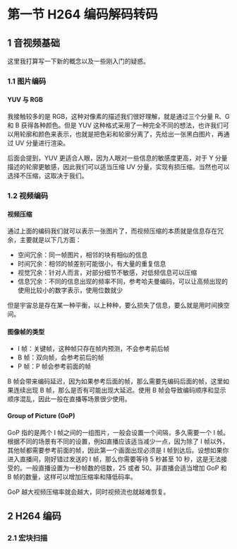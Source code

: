 # 第一节 H264 编码解码转码

## 1 音视频基础

这里我打算写一下新的概念以及一些刚入门的疑惑。

### 1.1 图片编码

#### YUV 与 RGB

我接触较多的是 RGB，这种对像素的描述我们很好理解，就是通过三个分量 R、G 和 B 获得各种颜色。但是 YUV 这种格式采用了一种完全不同的想法，也许我们可以用轮廓和颜色来表示，也就是把色彩和轮廓分离了，先给出一张黑白图片，再通过 UV 分量进行渲染。

后面会提到，YUV 更适合人眼，因为人眼对一些信息的敏感度更高，对于 Y 分量描述的轮廓更敏感，因此我们可以适当压缩 UV 分量，实现有损压缩。当然也可以选择不压缩，这取决于我们。

### 1.2 视频编码

#### 视频压缩

通过上面的编码我们就可以表示一张图片了，而视频压缩的本质就是信息存在冗余，主要就是以下几方面：

- 空间冗余：同一帧图片，相邻的块有相似的信息
- 时间冗余：相邻的帧差别可能很小，有大量的重复信息
- 视觉冗余：针对人而言，对部分细节不敏感，对低频信息可以压缩
- 信息冗余：不同的信息出现的频率不同，参考哈夫曼编码，可以让高频出现的使用比较小的数字表示，使用位数就少

但是宇宙总是存在某一种平衡，以上种种，要么损失了信息，要么就是用时间换空间。

#### 图像帧的类型

- I 帧：关键帧，这种帧只存在帧内预测，不会参考前后帧
- B 帧：双向帧，会参考前后的帧
- P 帧：P 帧会参考前面的帧

B 帧会带来编码延迟，因为如果参考后面的帧，那么需要先编码后面的帧，这里如果连续出现 B 帧，那么是否有可能出现大延迟。使用 B 帧会导致编码顺序和显示顺序混乱，因此一般在直播等场景很少使用。

#### Group of Picture (GoP)

GoP 指的是两个 I 帧之间的一组图片，一般会设置一个间隔，多久需要一个 I 帧。根据不同的场景有不同的设置，例如直播应该适当减少一点，因为除了 I 帧以外，其他帧都需要参考前面的帧，因此第一个画面出现必须是 I 帧到达后。设想如果你进入直播间，刚好错过发送的 I 帧，那么你需要等待 5 秒甚至 10 秒，这是无法接受的。一般直播设置为一秒帧数的倍数，25 或者 50。非直播会适当增加 GoP 和 B 帧的数量，这样可以增加压缩率和降低码率。

GoP 越大视频压缩率就会越大，同时视频流也就越难恢复。

## 2 H264 编码

### 2.1 宏块扫描




